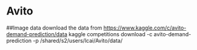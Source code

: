# Avito
##Image data
download the data from
<https://www.kaggle.com/c/avito-demand-prediction/data>
	kaggle competitions download -c avito-demand-prediction -p /shared/s2/users/lcai/Avito/data/
